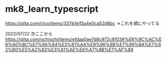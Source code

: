 # mk8_learn_typescript

https://qiita.com/irico/items/33744e15a4e0ca52d6bc
→これを順にやってる

2022/07/22
次ここから
https://qiita.com/ochiochi/items/efdaa0ae7d8c972c8103#%E6%9C%AC%E6%A0%BC%E7%9A%84%E3%81%AA%E9%96%8B%E7%99%BA%E7%92%B0%E5%A2%83%E3%81%AE%E6%A7%8B%E7%AF%89
